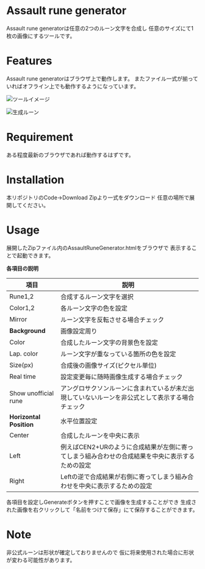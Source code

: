# Assault rune generator
Assault rune generatorは任意の2つのルーン文字を合成し
任意のサイズにて1枚の画像にするツールです。

# Features
Assault rune generatorはブラウザ上で動作します。
またファイル一式が揃っていればオフライン上でも動作するようになっています。

![ツールイメージ](https://user-images.githubusercontent.com/104244693/164890186-2a29cfc6-b14d-4768-ae71-abd4df91365e.jpeg)

![生成ルーン](https://user-images.githubusercontent.com/104244693/164890184-d29247be-0eba-45ed-acef-437db17b114b.png)

# Requirement
ある程度最新のブラウザであれば動作するはずです。

# Installation
本リポジトリのCode→Download Zipより一式をダウンロード
任意の場所で展開してください。

# Usage
展開したZipファイル内のAssaultRuneGenerator.htmlをブラウザで
表示することで起動できます。

**各項目の説明**

|項目                        |説明         |
|--------------------------|-----------|
|Rune1,2                   |合成するルーン文字を選択|
|Color1,2                  |各ルーン文字の色を設定|
|Mirror                    |ルーン文字を反転させる場合チェック |
|**Background**            |画像設定周り|
|Color                     |合成したルーン文字の背景色を設定  |
|Lap. color                |ルーン文字が重なっている箇所の色を設定 |
|Size(px)                  |合成後の画像サイズ(ピクセル単位)   |
|Real time                 |設定変更毎に随時画像生成する場合チェック|
|Show unofficial rune      |アングロサクソンルーンに含まれているが未だ出現していないルーンを非公式として表示する場合チェック|
|**Horizontal Position**|水平位置設定|
|Center|合成したルーンを中央に表示|
|Left|例えばCEN2+URのように合成結果が左側に寄ってしまう組み合わせの合成結果を中央に表示するための設定|
|Right|Leftの逆で合成結果が右側に寄ってしまう組み合わせを中央に表示するための設定|

各項目を設定しGenerateボタンを押すことで画像を生成することができ
生成された画像を右クリックして「名前をつけて保存」にて保存することができます。

# Note
非公式ルーンは形状が確定しておりませんので
仮に将来使用された場合に形状が変わる可能性があります。

